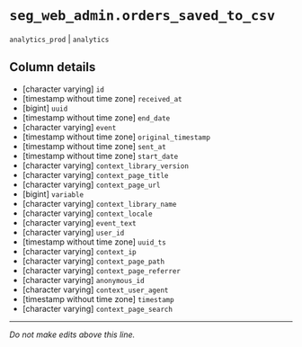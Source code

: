 # `seg_web_admin.orders_saved_to_csv`
`analytics_prod` | `analytics`

## Column details
* [character varying] `id`
* [timestamp without time zone] `received_at`
* [bigint]    `uuid`
* [timestamp without time zone] `end_date`
* [character varying] `event`
* [timestamp without time zone] `original_timestamp`
* [timestamp without time zone] `sent_at`
* [timestamp without time zone] `start_date`
* [character varying] `context_library_version`
* [character varying] `context_page_title`
* [character varying] `context_page_url`
* [bigint]    `variable`
* [character varying] `context_library_name`
* [character varying] `context_locale`
* [character varying] `event_text`
* [character varying] `user_id`
* [timestamp without time zone] `uuid_ts`
* [character varying] `context_ip`
* [character varying] `context_page_path`
* [character varying] `context_page_referrer`
* [character varying] `anonymous_id`
* [character varying] `context_user_agent`
* [timestamp without time zone] `timestamp`
* [character varying] `context_page_search`

-------------------------------------------------------------------------------
*Do not make edits above this line.*
